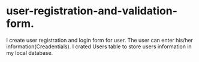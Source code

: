 # user-registration-and-validation-form.
I create user registration and login form for user. The user can enter his/her information(Creadentials). I crated Users table to store users information in my local database. 
